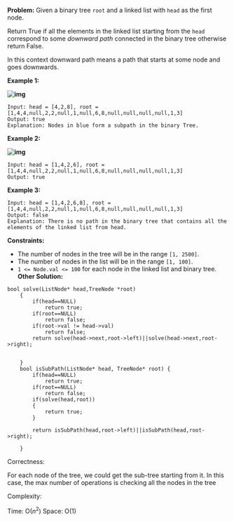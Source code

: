 **Problem:**
Given a binary tree `root` and a linked list with `head` as the first node. 

Return True if all the elements in the linked list starting from the `head` correspond to some *downward path* connected in the binary tree otherwise return False.

In this context downward path means a path that starts at some node and goes downwards.

 

**Example 1:**

**![img](https://assets.leetcode.com/uploads/2020/02/12/sample_1_1720.png)**

```
Input: head = [4,2,8], root = [1,4,4,null,2,2,null,1,null,6,8,null,null,null,null,1,3]
Output: true
Explanation: Nodes in blue form a subpath in the binary Tree.  
```

**Example 2:**

**![img](https://assets.leetcode.com/uploads/2020/02/12/sample_2_1720.png)**

```
Input: head = [1,4,2,6], root = [1,4,4,null,2,2,null,1,null,6,8,null,null,null,null,1,3]
Output: true
```

**Example 3:**

```
Input: head = [1,4,2,6,8], root = [1,4,4,null,2,2,null,1,null,6,8,null,null,null,null,1,3]
Output: false
Explanation: There is no path in the binary tree that contains all the elements of the linked list from head.
```

 

**Constraints:**

- The number of nodes in the tree will be in the range `[1, 2500]`.
- The number of nodes in the list will be in the range `[1, 100]`.
- `1 <= Node.val <= 100` for each node in the linked list and binary tree.
**Other Solution:**
```
bool solve(ListNode* head,TreeNode *root)
    {
        if(head==NULL)
            return true;
        if(root==NULL)
            return false;
        if(root->val != head->val)
            return false;
        return solve(head->next,root->left)||solve(head->next,root->right);
           
        
    }
    bool isSubPath(ListNode* head, TreeNode* root) {
        if(head==NULL)
            return true;
        if(root==NULL)
            return false;
        if(solve(head,root))
        {
            return true;
        }
        
        return isSubPath(head,root->left)||isSubPath(head,root->right);
        
    }
```
Correctness:

For each node of the tree, we could get the sub-tree starting from it. In this case, the max number of operations is checking all the nodes in the tree

Complexity:

Time: O($n^2$)
Space: O(1)